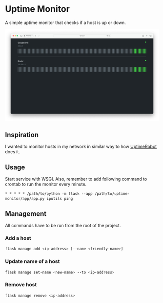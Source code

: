 # Uptime Monitor

A simple uptime monitor that checks if a host is up or down.

![Uptime Monitor web interface](img/uptime-monitor-web.png)

## Inspiration

I wanted to monitor hosts in my network in similar way to how [UptimeRobot](https://uptimerobot.com) does it.

## Usage

Start service with WSGI. Also, remember to add following command to crontab to run the monitor every minute.

```
* * * * * /path/to/python -m flask --app /path/to/uptime-monitor/app/app.py iputils ping
```

## Management

All commands have to be run from the root of the project.

### Add a host

```bash
flask manage add <ip-address> [--name <friendly-name>]
```

### Update name of a host

```bash
flask manage set-name <new-name> --to <ip-address>
```

### Remove host

```bash
flask manage remove <ip-address>
```
